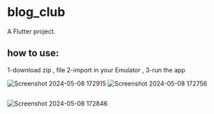 # blog_club

A Flutter project.

## how to use:
1-download zip , file 2-import in your Emulator , 3-run the app

![Screenshot 2024-05-08 172915](https://github.com/shayanzare-dev/Blog-club/assets/111701210/2084611c-636e-42ae-a2ee-d5f5aa967f5c)
![Screenshot 2024-05-08 172756](https://github.com/shayanzare-dev/Blog-club/assets/111701210/199f40db-ae27-411f-b128-3e2d42a62b73)
##
![Screenshot 2024-05-08 172846](https://github.com/shayanzare-dev/Blog-club/assets/111701210/e251e57f-9f03-409c-a114-b456f908ed5c)
